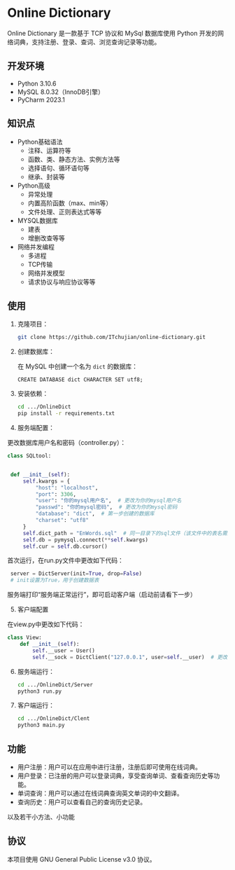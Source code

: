# Online Dictionary

Online Dictionary 是一款基于 TCP 协议和 MySql 数据库使用 Python 开发的网络词典，支持注册、登录、查词、浏览查询记录等功能。

## 开发环境

- Python 3.10.6
- MySQL 8.0.32（InnoDB引擎）
- PyCharm 2023.1

## 知识点

- Python基础语法
    - 注释、运算符等
    - 函数、类、静态方法、实例方法等
    - 选择语句、循环语句等
    - 继承、封装等
- Python高级
    - 异常处理
    - 内置高阶函数（max、min等）
    - 文件处理、正则表达式等等
- MYSQL数据库
    - 建表
    - 增删改查等等
- 网络并发编程
    - 多进程
    - TCP传输
    - 网络并发模型
    - 请求协议与响应协议等等

## 使用

1. 克隆项目：

   ```bash
   git clone https://github.com/ITchujian/online-dictionary.git
   ```

2. 创建数据库：

   在 MySQL 中创建一个名为 `dict` 的数据库：

   ```mysql
   CREATE DATABASE dict CHARACTER SET utf8;
   ```

3. 安装依赖：

   ```bash
   cd .../OnlineDict
   pip install -r requirements.txt
   ```

4. 服务端配置：

更改数据库用户名和密码（controller.py）：

   ```python
   class SQLtool:


    def __init__(self):
        self.kwargs = {
            "host": "localhost",
            "port": 3306,
            "user": "你的mysql用户名",  # 更改为你的mysql用户名
            "passwd": "你的mysql密码",  # 更改为你的mysql密码
            "database": "dict",  # 第一步创建的数据库
            "charset": "utf8"
        }
        self.dict_path = "EnWords.sql"  # 同一目录下的sql文件（该文件中的表名需要改为words，并且字段仅有word、translation）
        self.db = pymysql.connect(**self.kwargs)
        self.cur = self.db.cursor()
   ```

首次运行，在run.py文件中更改如下代码：

   ```python
    server = DictServer(init=True, drop=False)
    # init设置为True，用于创建数据表
   ```

服务端打印“服务端正常运行”，即可启动客户端（启动前请看下一步）

5. 客户端配置

在view.py中更改如下代码：

```python
class View:
    def __init__(self):
        self.__user = User()
        self.__sock = DictClient("127.0.0.1", user=self.__user)  # 更改ip地址，对应服务端ip，此处为本地回环地址，测试用
```

6. 服务端运行：

   ```bash
   cd .../OnlineDict/Server
   python3 run.py
   ```

7. 客户端运行：

   ```bash
   cd .../OnlineDict/Clent
   python3 main.py
   ```

## 功能

- 用户注册：用户可以在应用中进行注册，注册后即可使用在线词典。
- 用户登录：已注册的用户可以登录词典，享受查询单词、查看查询历史等功能。
- 单词查询：用户可以通过在线词典查询英文单词的中文翻译。
- 查询历史：用户可以查看自己的查询历史记录。

以及若干小方法、小功能

## 协议

本项目使用 GNU General Public License v3.0 协议。
